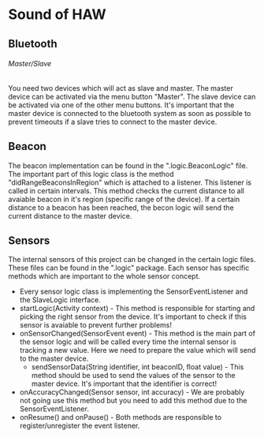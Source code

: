 # Sound of HAW

## Bluetooth

###### Master/Slave
You need two devices which will act as slave and master. The master device can be activated via the menu button "Master".
The slave device can be activated via one of the other menu buttons. It's important that the master device is connected to the bluetooth
system as soon as possible to prevent timeouts if a slave tries to connect to the master device.

## Beacon
The beacon implementation can be found in the ".logic.BeaconLogic" file. The important part of this logic class is the method "didRangeBeaconsInRegion" which is attached to a listener. This listener is called in certain intervals. This method checks the current distance to all avaiable beacon in it's region (specific range of the device). If a certain distance to a beacon has been reached, the becon logic will send the current distance to the master device.

## Sensors
The internal sensors of this project can be changed in the certain logic files. These files can be found in the ".logic" package.
Each sensor has specific methods which are important to the whole sensor concept.

* Every sensor logic class is implementing the SensorEventListener and the SlaveLogic interface.
* startLogic(Activity context) - This method is responsible for starting and picking the right sensor from the device. It's important
to check if this sensor is avaiable to prevent further problems!
* onSensorChanged(SensorEvent event) - This method is the main part of the sensor logic and will be called every time the internal sensor
is tracking a new value. Here we need to prepare the value which will send to the master device.
  * sendSensorData(String identifier, int beaconID, float value) - This method should be used to send the values of the sensor to the master device. It's important that the identifier is correct!
* onAccuracyChanged(Sensor sensor, int accuracy) - We are probably not going use this method but you need to add this method due to the SensorEventListener.
* onResume() and onPause() - Both methods are responsible to register/unregister the event listener.
